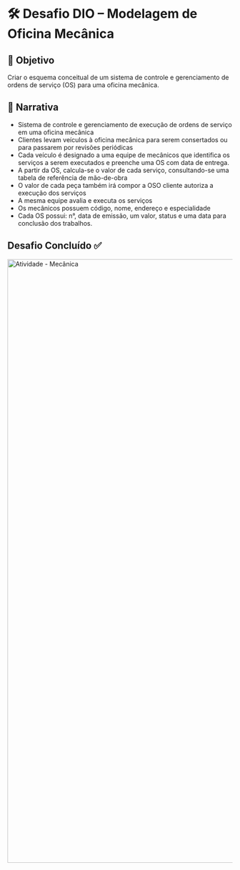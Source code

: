 # 🛠️ Desafio DIO – Modelagem de Oficina Mecânica

## 🎯 Objetivo

Criar o esquema conceitual de um sistema de controle e gerenciamento de ordens de serviço (OS) para uma oficina mecânica.

## 📖 Narrativa

* Sistema de controle e gerenciamento de execução de ordens de serviço em uma oficina mecânica
* Clientes levam veículos à oficina mecânica para serem consertados ou para passarem por revisões  periódicas
* Cada veículo é designado a uma equipe de mecânicos que identifica os serviços a serem executados e preenche uma OS com data de entrega.
* A partir da OS, calcula-se o valor de cada serviço, consultando-se uma tabela de referência de mão-de-obra
* O valor de cada peça também irá compor a OSO cliente autoriza a execução dos serviços
* A mesma equipe avalia e executa os serviços
* Os mecânicos possuem código, nome, endereço e especialidade
* Cada OS possui: n°, data de emissão, um valor, status e uma data para conclusão dos trabalhos.

## Desafio Concluído ✅

<img width="962" height="1352" alt="Atividade - Mecânica" src="https://github.com/user-attachments/assets/9e259279-a106-4923-9c7d-0b3e5611f05e" />
